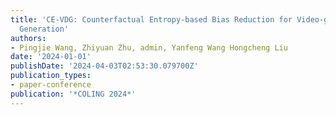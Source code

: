 ```yaml
---
title: 'CE-VDG: Counterfactual Entropy-based Bias Reduction for Video-grounded Dialogue
  Generation'
authors:
- Pingjie Wang, Zhiyuan Zhu, admin, Yanfeng Wang Hongcheng Liu
date: '2024-01-01'
publishDate: '2024-04-03T02:53:30.079700Z'
publication_types:
- paper-conference
publication: '*COLING 2024*'
---
```

